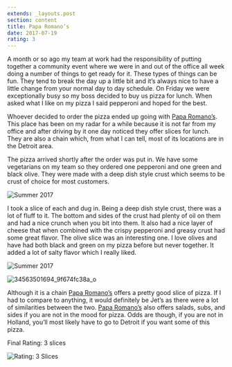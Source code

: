 ```yaml
---
extends: _layouts.post
section: content
title: Papa Romano’s
date: 2017-07-19
rating: 3
---
```


A month or so ago my team at work had the responsibility of putting together a community event where we were in and out of the office all week doing a number of things to get ready for it. These types of things can be fun. They tend to break the day up a little bit and it’s always nice to have a little change from your normal day to day schedule. On Friday we were exceptionally busy so my boss decided to buy us pizza for lunch. When asked what I like on my pizza I said pepperoni and hoped for the best.

Whoever decided to order the pizza ended up going with [Papa Romano’s](http://paparomanos.com/). This place has been on my radar for a while because it is not far from my office and after driving by it one day noticed they offer slices for lunch. They are also a chain which, from what I can tell, most of its locations are in the Detroit area.

The pizza arrived shortly after the order was put in. We have some vegetarians on my team so they ordered one pepperoni and one green and black olive. They were made with a deep dish style crust which seems to be crust of choice for most customers.

![Summer 2017](https://farm5.staticflickr.com/4235/35018826300_e01cda8b7f.jpg)

I took a slice of each and dug in. Being a deep dish style crust, there was a lot of fluff to it. The bottom and sides of the crust had plenty of oil on them and had a nice crunch when you bit into them. It also had a nice layer of cheese that when combined with the crispy pepperoni and greasy crust had some great flavor. The olive slice was an interesting one. I love olives and have had both black and green on my pizza before but never together. It added a lot of salty flavor which I really liked.

![Summer 2017](https://farm5.staticflickr.com/4256/34596336183_2415a46037.jpg)

![34563501694_9f674fc38a_o](https://farm5.staticflickr.com/4320/35837564516_4807e62ed4.jpg)

Although it is a chain [Papa Romano’s](http://paparomanos.com/) offers a pretty good slice of pizza. If I had to compare to anything, it would definitely be Jet’s as there were a lot of similarities between the two. [Papa Romano’s](http://paparomanos.com/) also offers salads, subs, and sides if you are not in the mood for pizza. Odds are though, if you are not in Holland, you’ll most likely have to go to Detroit if you want some of this pizza.

Final Rating: 3 slices

![Rating: 3 Slices](/assets/img/pizza3_sm.jpg)